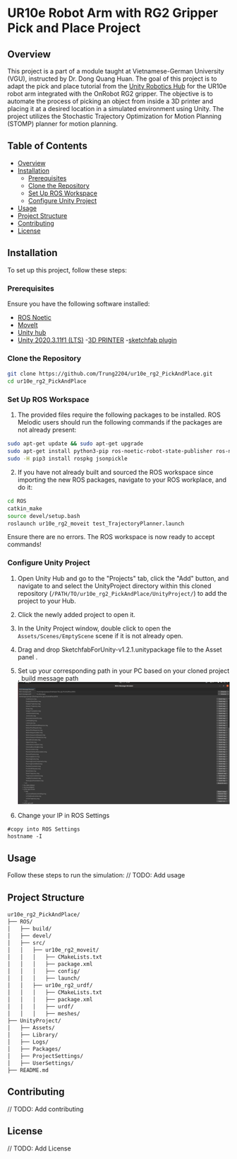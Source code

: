 # UR10e Robot Arm with RG2 Gripper Pick and Place Project

## Overview

This project is a part of a module taught at Vietnamese-German University (VGU), instructed by Dr. Dong Quang Huan. The goal of this project is to adapt the pick and place tutorial from the [Unity Robotics Hub](https://github.com/Unity-Technologies/Unity-Robotics-Hub/tree/main/tutorials/pick_and_place) for the UR10e robot arm integrated with the OnRobot RG2 gripper. The objective is to automate the process of picking an object from inside a 3D printer and placing it at a desired location in a simulated environment using Unity. The project utilizes the Stochastic Trajectory Optimization for Motion Planning (STOMP) planner for motion planning.

## Table of Contents

- [Overview](#overview)
- [Installation](#installation)
  - [Prerequisites](#prerequisites)
  - [Clone the Repository](#clone-the-repository)
  - [Set Up ROS Workspace](#set-up-ros-workspace)
  - [Configure Unity Project](#configure-unity-project)
- [Usage](#usage)
- [Project Structure](#project-structure)
- [Contributing](#contributing)
- [License](#license)

## Installation

To set up this project, follow these steps:

### Prerequisites

Ensure you have the following software installed:

- [ROS Noetic](http://wiki.ros.org/noetic/Installation/Ubuntu)
- [MoveIt](https://moveit.ros.org/install/)
- [Unity hub](https://unity.com/download)
- [Unity 2020.3.11f1 (LTS)](https://unity.com/releases/editor/archive)
-[3D PRINTER](https://sketchfab.com/3d-models/2-makerbot-10e13be074dd4d55a97b129c9b4d1959)
-[sketchfab plugin](https://github.com/sketchfab/unity-plugin/releases)
### Clone the Repository

```bash
git clone https://github.com/Trung2204/ur10e_rg2_PickAndPlace.git
cd ur10e_rg2_PickAndPlace
```

### Set Up ROS Workspace

1. The provided files require the following packages to be installed. ROS Melodic users should run the following commands if the packages are not already present:

```bash
sudo apt-get update && sudo apt-get upgrade
sudo apt-get install python3-pip ros-noetic-robot-state-publisher ros-noetic-moveit ros-noetic-rosbridge-suite ros-noetic-joy ros-noetic-ros-control ros-noetic-ros-controllers
sudo -H pip3 install rospkg jsonpickle
```

2. If you have not already built and sourced the ROS workspace since importing the new ROS packages, navigate to your ROS workplace, and do it:

```bash
cd ROS
catkin_make
source devel/setup.bash
roslaunch ur10e_rg2_moveit test_TrajectoryPlanner.launch

```

Ensure there are no errors. The ROS workspace is now ready to accept commands!

### Configure Unity Project

1. Open Unity Hub and go to the "Projects" tab, click the "Add" button, and navigate to and select the UnityProject directory within this cloned repository (`/PATH/TO/ur10e_rg2_PickAndPlace/UnityProject/`) to add the project to your Hub.

2. Click the newly added project to open it.

3. In the Unity Project window, double click to open the `Assets/Scenes/EmptyScene` scene if it is not already open.
4. Drag and drop SketchfabForUnity-v1.2.1.unitypackage file to the Asset panel  .

4. Set up your corresponding path in your PC based on your cloned project , build message path
![Build msg](Image/image.png)
5. Change your IP in ROS Settings 
```
#copy into ROS Settings
hostname -I
```


## Usage

Follow these steps to run the simulation:
// TODO: Add usage

## Project Structure

```
ur10e_rg2_PickAndPlace/
├── ROS/
│   ├── build/
│   ├── devel/
│   ├── src/
│   │   ├── ur10e_rg2_moveit/
│   │   │   ├── CMakeLists.txt
│   │   │   ├── package.xml
│   │   │   ├── config/
│   │   │   ├── launch/
│   │   ├── ur10e_rg2_urdf/
│   │   │   ├── CMakeLists.txt
│   │   │   ├── package.xml
│   │   │   ├── urdf/
│   │   │   ├── meshes/
├── UnityProject/
│   ├── Assets/
│   ├── Library/
│   ├── Logs/
│   ├── Packages/
│   ├── ProjectSettings/
│   ├── UserSettings/
├── README.md
```

## Contributing
// TODO: Add contributing

## License
// TODO: Add License
